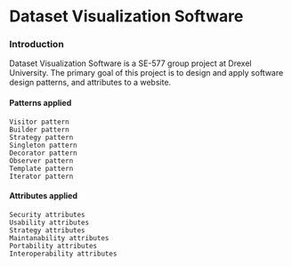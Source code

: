 Dataset Visualization Software
==============================



### Introduction ###

   Dataset Visualization Software is a SE-577 group project at Drexel University. The primary goal of this project is to design and apply software design patterns, and attributes to a website. 

#### Patterns applied ####

    Visitor pattern
    Builder pattern
    Strategy pattern
    Singleton pattern
    Decorator pattern
    Observer pattern
    Template pattern
    Iterator pattern



#### Attributes applied ####

    Security attributes
    Usability attributes
    Strategy attributes
    Maintanability attributes
    Portability attributes
    Interoperability attributes
